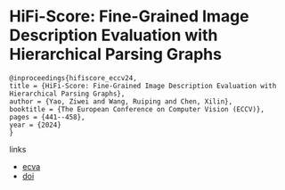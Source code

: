 # HiFi-Score: Fine-Grained Image Description Evaluation with Hierarchical Parsing Graphs

```
@inproceedings{hifiscore_eccv24,
title = {HiFi-Score: Fine-Grained Image Description Evaluation with Hierarchical Parsing Graphs},
author = {Yao, Ziwei and Wang, Ruiping and Chen, Xilin},
booktitle = {The European Conference on Computer Vision (ECCV)},
pages = {441--458},
year = {2024}
}
```

links
- [ecva](https://www.ecva.net/papers/eccv_2024/papers_ECCV/html/7957_ECCV_2024_paper.php)
- [doi](https://link.springer.com/chapter/10.1007/978-3-031-73033-7_25)
